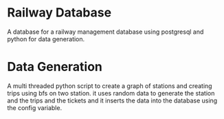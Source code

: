 # Railway Database
A database for a railway management database using postgresql and python for data generation.
# Data Generation
A multi threaded python script to create a graph of stations and creating trips using bfs on two station. it uses random data to generate the station and the trips and the tickets and it inserts the data into the database using the config variable.
